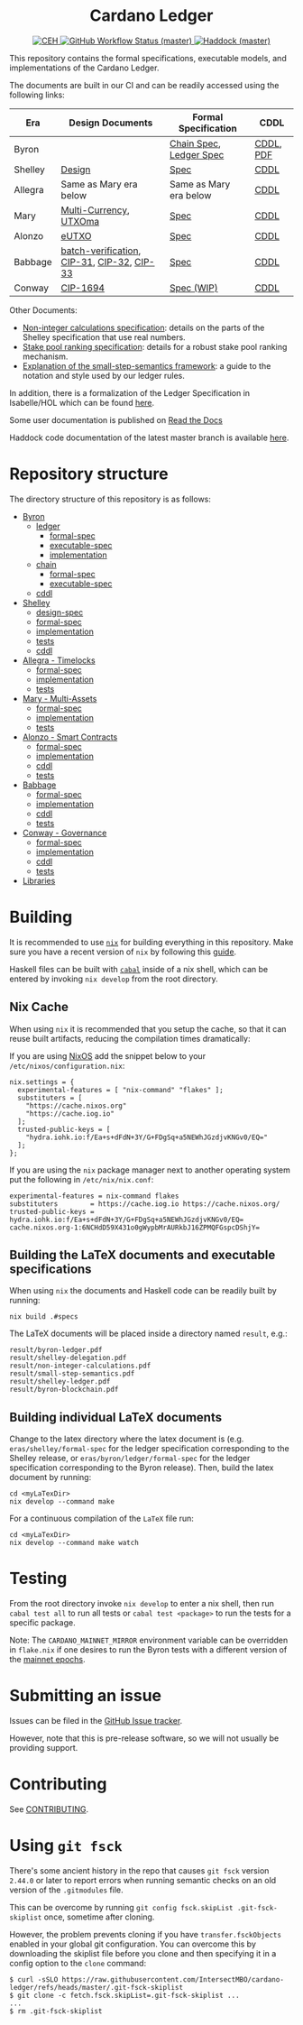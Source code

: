 <h1 align="center">Cardano Ledger</h1>

<p align="center">
  <a href="https://input-output-hk.github.io/cardano-engineering-handbook">
    <img alt="CEH" src="https://img.shields.io/badge/policy-Cardano%20Engineering%20Handbook-informational?style=for-the-badge" />
  </a>
  <a href="https://github.com/intersectmbo/cardano-ledger/actions/workflows/haskell.yml">
    <img alt="GitHub Workflow Status (master)" src="https://img.shields.io/github/actions/workflow/status/intersectmbo/cardano-ledger/haskell.yml?branch=master&style=for-the-badge" />
  </a>
  <a href="https://cardano-ledger.cardano.intersectmbo.org/">
    <img alt="Haddock (master)" src="https://img.shields.io/badge/documentation-Haddock-yellow?style=for-the-badge" />
  </a>
</p>

This repository contains the formal specifications, executable models,
and implementations of the Cardano Ledger.

The documents are built in our CI and can be readily accessed using the
following links:

Era | Design Documents | Formal Specification | CDDL
----|------------------|----------------------|-----
Byron | | [Chain Spec](https://github.com/intersectmbo/cardano-ledger/releases/latest/download/byron-blockchain.pdf "Specification of the Blockchain Layer"), [Ledger Spec](https://github.com/intersectmbo/cardano-ledger/releases/latest/download/byron-ledger.pdf "A Formal Specification of the Cardano Ledger") | [CDDL](https://github.com/intersectmbo/cardano-ledger/tree/master/eras/byron/cddl-spec/byron.cddl), [PDF](https://github.com/intersectmbo/cardano-ledger/releases/latest/download/byron-binary.pdf)
Shelley | [Design](https://github.com/intersectmbo/cardano-ledger/releases/latest/download/shelley-delegation.pdf "Design Specification for Delegation and Incentives in Cardano") | [Spec](https://github.com/intersectmbo/cardano-ledger/releases/latest/download/shelley-ledger.pdf "A Formal Specification of the Cardano Ledger") | [CDDL](https://github.com/intersectmbo/cardano-ledger/tree/master/eras/shelley/impl/cddl-files)
Allegra | Same as Mary era below | Same as Mary era below | [CDDL](https://github.com/intersectmbo/cardano-ledger/tree/master/eras/allegra/impl/cddl-files)
Mary | [Multi-Currency](https://eprint.iacr.org/2020/895 "Multi-Currency Ledgers"), [UTXOma](https://iohk.io/en/research/library/papers/utxoma-utxo-with-multi-asset-support/ "UTXOma:UTXO with Multi-Asset Support") | [Spec](https://github.com/intersectmbo/cardano-ledger/releases/latest/download/mary-ledger.pdf "A Formal Specification of the Cardano Ledger with a Native Multi-Asset Implementation") | [CDDL](https://github.com/intersectmbo/cardano-ledger/tree/master/eras/mary/impl/cddl-files)
Alonzo | [eUTXO](https://iohk.io/en/research/library/papers/the-extended-utxo-model/ "The Extended UTXO Model")| [Spec](https://github.com/intersectmbo/cardano-ledger/releases/latest/download/alonzo-ledger.pdf "A Formal Specification of the Cardano Ledger integrating Plutus Core") | [CDDL](https://github.com/intersectmbo/cardano-ledger/tree/master/eras/alonzo/impl/cddl-files)
Babbage | [batch-verification](https://iohk.io/en/research/library/papers/on-uc-secure-range-extension-and-batch-verification-for-ecvrf/ "On UC-Secure Range Extension and Batch Verification for ECVRF"), [CIP-31](https://github.com/cardano-foundation/CIPs/pull/159 "Reference inputs"), [CIP-32](https://github.com/cardano-foundation/CIPs/pull/160 "Inline datums"), [CIP-33](https://github.com/cardano-foundation/CIPs/pull/161 "Reference scripts") | [Spec](https://github.com/intersectmbo/cardano-ledger/releases/latest/download/babbage-ledger.pdf "Formal Specification of the Cardano Ledger for the Babbage era") | [CDDL](https://github.com/intersectmbo/cardano-ledger/tree/master/eras/babbage/impl/cddl-files)
Conway | [CIP-1694](https://github.com/cardano-foundation/CIPs/tree/master/CIP-1694) | [Spec (WIP)](https://github.com/intersectmbo/formal-ledger-specifications) | [CDDL](https://github.com/intersectmbo/cardano-ledger/tree/master/eras/conway/impl/cddl-files)


Other Documents:
- [Non-integer calculations specification](https://github.com/intersectmbo/cardano-ledger/releases/latest/download/non-integer-calculations.pdf): details on the parts of the Shelley specification that use real numbers.
- [Stake pool ranking specification](https://github.com/intersectmbo/cardano-ledger/releases/latest/download/pool-ranking.pdf): details for a robust stake pool ranking mechanism.
- [Explanation of the small-step-semantics framework](https://github.com/intersectmbo/cardano-ledger/releases/latest/download/small-step-semantics.pdf): a guide to the notation and style used by our ledger rules.

In addition, there is a formalization of the Ledger Specification in Isabelle/HOL which can be found [here](https://github.com/input-output-hk/fm-ledger-formalization).

Some user documentation is published on [Read the Docs](https://cardano-ledger.readthedocs.io/en/latest)

Haddock code documentation of the latest master branch is available [here](https://cardano-ledger.cardano.intersectmbo.org/).

# Repository structure

The directory structure of this repository is as follows:

- [Byron](./eras/byron)
  - [ledger](./eras/byron/ledger)
    - [formal-spec](./eras/byron/ledger/formal-spec)
    - [executable-spec](./eras/byron/ledger/executable-spec)
    - [implementation](./eras/byron/ledger/impl)
  - [chain](./eras/byron/chain)
    - [formal-spec](./eras/byron/chain/formal-spec)
    - [executable-spec](./eras/byron/chain/executable-spec)
  - [cddl](./eras/byron/cddl-spec)
- [Shelley](./eras/shelley)
  - [design-spec](./eras/shelley/design-spec)
  - [formal-spec](./eras/shelley/formal-spec)
  - [implementation](./eras/shelley/impl)
  - [tests](./eras/shelley/test-suite)
  - [cddl](./eras/shelley/impl/cddl-files)
- [Allegra - Timelocks](./eras/allegra)
  - [formal-spec](./eras/shelley-ma/formal-spec)
  - [implementation](./eras/allegra/impl)
  - [tests](./eras/shelley-ma/test-suite)
- [Mary - Multi-Assets](./eras/allegra)
  - [formal-spec](./eras/shelley-ma/formal-spec)
  - [implementation](./eras/allegra/impl)
  - [tests](./eras/shelley-ma/test-suite)
- [Alonzo - Smart Contracts](./eras/alonzo)
  - [formal-spec](./eras/alonzo/formal-spec)
  - [implementation](./eras/alonzo/impl)
  - [cddl](./eras/alonzo/impl/cddl-files)
  - [tests](./eras/alonzo/test-suite)
- [Babbage](./eras/babbage)
  - [formal-spec](./eras/babbage/formal-spec)
  - [implementation](./eras/babbage/impl)
  - [cddl](./eras/babbage/impl/cddl-files)
  - [tests](./eras/babbage/test-suite)
- [Conway - Governance](./eras/conway)
  - [formal-spec](./eras/conway/formal-spec)
  - [implementation](./eras/conway/impl)
  - [cddl](./eras/conway/impl/cddl-files)
  - [tests](./eras/conway/impl/test)
- [Libraries](./libs)

# Building

It is recommended to use [`nix`](https://nixos.org/nix/download.html) for building everything in this repository. Make sure you have a recent version of `nix` by following this [guide](https://nixos.org/manual/nix/stable/installation/upgrading.html).

Haskell files can be built with [`cabal`](https://www.haskell.org/cabal/) inside of a nix shell, which can be entered by invoking `nix develop` from the root directory.

## Nix Cache

When using `nix` it is recommended that you setup the cache, so that it can
reuse built artifacts, reducing the compilation times dramatically:

If you are using [NixOS](https://nixos.org/) add the snippet below to your
`/etc/nixos/configuration.nix`:

```
nix.settings = {
  experimental-features = [ "nix-command" "flakes" ];
  substituters = [
    "https://cache.nixos.org"
    "https://cache.iog.io"
  ];
  trusted-public-keys = [
    "hydra.iohk.io:f/Ea+s+dFdN+3Y/G+FDgSq+a5NEWhJGzdjvKNGv0/EQ="
  ];
};
```

If you are using the `nix` package manager next to another operating system put
the following in `/etc/nix/nix.conf`:

```
experimental-features = nix-command flakes
substituters        = https://cache.iog.io https://cache.nixos.org/
trusted-public-keys = hydra.iohk.io:f/Ea+s+dFdN+3Y/G+FDgSq+a5NEWhJGzdjvKNGv0/EQ= cache.nixos.org-1:6NCHdD59X431o0gWypbMrAURkbJ16ZPMQFGspcDShjY=
```

## Building the LaTeX documents and executable specifications

When using `nix` the documents and Haskell code can be readily
built by running:

```shell
nix build .#specs
```

The LaTeX documents will be placed inside a directory named `result`, e.g.:

```shell
result/byron-ledger.pdf
result/shelley-delegation.pdf
result/non-integer-calculations.pdf
result/small-step-semantics.pdf
result/shelley-ledger.pdf
result/byron-blockchain.pdf
```


## Building individual LaTeX documents


Change to the latex directory where the latex document is (e.g. `eras/shelley/formal-spec`
for the ledger specification corresponding to the Shelley release, or
`eras/byron/ledger/formal-spec` for the ledger specification corresponding to
the Byron release). Then, build the latex document by running:

```shell
cd <myLaTexDir>
nix develop --command make
```

For a continuous compilation of the `LaTeX` file run:

```shell
cd <myLaTexDir>
nix develop --command make watch
```

# Testing

From the root directory invoke `nix develop` to enter a nix shell, then run `cabal test all` to run all tests or `cabal test <package>` to run the tests for a specific package.

Note: The `CARDANO_MAINNET_MIRROR` environment variable can be overridden in `flake.nix` if one desires to run
the Byron tests with a different version of the [mainnet epochs](https://github.com/input-output-hk/cardano-mainnet-mirror/tree/master/epochs).

# Submitting an issue

Issues can be filed in the [GitHub Issue tracker](https://github.com/intersectmbo/cardano-ledger/issues).

However, note that this is pre-release software, so we will not usually be providing support.

# Contributing

See [CONTRIBUTING](https://github.com/intersectmbo/cardano-ledger/blob/master/CONTRIBUTING.md).

# Using `git fsck`

There's some ancient history in the repo that causes `git fsck` version `2.44.0` or later to report errors when running semantic checks on an old version of the `.gitmodules` file.

This can be overcome by running `git config fsck.skipList .git-fsck-skiplist` once, sometime after cloning.

However, the problem prevents cloning if you have `transfer.fsckObjects` enabled in your global git configuration. You can overcome this by downloading the skiplist file before you clone and then specifying it in a config option to the `clone` command:

```shell
$ curl -sSLO https://raw.githubusercontent.com/IntersectMBO/cardano-ledger/refs/heads/master/.git-fsck-skiplist
$ git clone -c fetch.fsck.skipList=.git-fsck-skiplist ...
...
$ rm .git-fsck-skiplist
```
